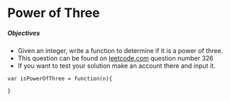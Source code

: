 # Power of Three

##### Objectives

* Given an integer, write a function to determine if it is a power of three. 
* This question can be found on [leetcode.com](https://leetcode.com) question number 326
* If you want to test your solution make an account there and input it. 

```
var isPowerOfThree = function(n){

}
```